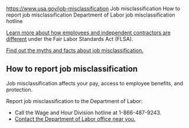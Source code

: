 

https://www.usa.gov/job-misclassification
Job misclassification
How to report job misclassification
Department of Labor job misclassification hotline

[Learn more about how employees and independent contractors are different](https://www.dol.gov/agencies/whd/flsa/misclassification) under the Fair Labor Standards Act (FLSA).

[Find out the myths and facts about job misclassification.](https://www.dol.gov/agencies/whd/flsa/misclassification/myths/detail)

**How to report job misclassification**
---------------------------------------

Job misclassification affects your pay, access to employee benefits, and protection.

Report job misclassification to the Department of Labor:

* Call the Wage and Hour Division hotline at 1-866-487-9243.
* [Contact the Department of Labor office near you.](https://www.dol.gov/agencies/whd/contact/local-offices)
